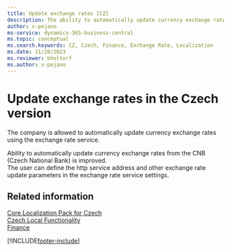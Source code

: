 ```yaml
---
title: Update exchange rates [CZ]
description: The ability to automatically update currency exchange rates from the CNB (Czech National Bank) in the Czech version of Business Central.
author: v-pejano
ms-service: dynamics-365-business-central
ms.topic: conceptual
ms.search.keywords: CZ, Czech, Finance, Exchange Rate, Localization
ms.date: 11/20/2023
ms.reviewer: bholtorf
ms.author: v-pejano
---
```


# Update exchange rates in the Czech version

The company is allowed to automatically update currency exchange rates using the exchange rate service.  

Ability to automatically update currency exchange rates from the CNB (Czech National Bank) is improved.  
The user can define the http service address and other exchange rate update parameters in the exchange rate service settings.

## Related information

[Core Localization Pack for Czech](ui-extensions-core-localization-pack-cz.md)  
[Czech Local Functionality](czech-local-functionality.md)  
[Finance](../../finance.md)  


[!INCLUDE[footer-include](../../includes/footer-banner.md)]
